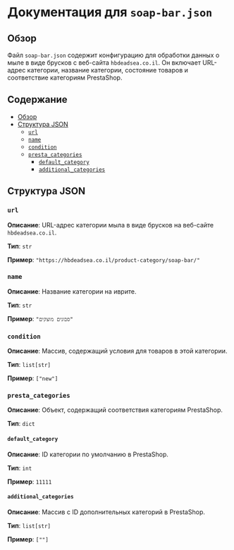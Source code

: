 # Документация для `soap-bar.json`

## Обзор

Файл `soap-bar.json` содержит конфигурацию для обработки данных о мыле в виде брусков с веб-сайта `hbdeadsea.co.il`. Он включает URL-адрес категории, название категории, состояние товаров и соответствие категориям PrestaShop.

## Содержание

- [Обзор](#обзор)
- [Структура JSON](#структура-json)
    - [`url`](#url)
    - [`name`](#name)
    - [`condition`](#condition)
    - [`presta_categories`](#presta_categories)
        - [`default_category`](#default_category)
        - [`additional_categories`](#additional_categories)

## Структура JSON

### `url`

**Описание**: URL-адрес категории мыла в виде брусков на веб-сайте `hbdeadsea.co.il`.

**Тип**: `str`

**Пример**: `"https://hbdeadsea.co.il/product-category/soap-bar/"`

### `name`

**Описание**: Название категории на иврите.

**Тип**: `str`

**Пример**: `"סבונים מוצקים"`

### `condition`

**Описание**: Массив, содержащий условия для товаров в этой категории.

**Тип**: `list[str]`

**Пример**: `["new"]`

### `presta_categories`

**Описание**: Объект, содержащий соответствия категориям PrestaShop.

**Тип**: `dict`

#### `default_category`

**Описание**: ID категории по умолчанию в PrestaShop.

**Тип**: `int`

**Пример**: `11111`

#### `additional_categories`

**Описание**: Массив с ID дополнительных категорий в PrestaShop.

**Тип**: `list[str]`

**Пример**: `[""]`